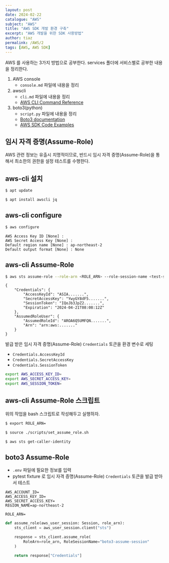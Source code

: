 ```yaml
---
layout: post
date: 2024-02-22
catalogue: "AWS"
subject: "AWS"
title: "AWS SDK 개발 환경 구축"
excerpt: "AWS 개발을 위한 SDK 사용방법"
author: tiaz
permalink: /AWS/2
tags: [AWS, AWS SDK]
---
```



AWS 를 사용하는 3가지 방법으로 공부한다. services 폴더에 서비스별로 공부한 내용을 정리한다.

1. AWS console
    - `console.md` 파일에 내용을 정리
2. awscli
    - `cli.md` 파일에 내용을 정리
    - [AWS CLI Command Reference](https://docs.aws.amazon.com/cli/latest)
3. boto3(python)
    - `script.py` 파일에 내용을 정리
    - [Boto3 documentation](https://boto3.amazonaws.com/v1/documentation/api/latest/index.html)
    - [AWS SDK Code Examples](https://github.com/awsdocs/aws-doc-sdk-examples)

## 임시 자격 증명(Assume-Role)

AWS 관련 정보는 유출시 치명적이므로, 반드시 임시 자격 증명(Assume-Role)을 통해서 최소한의 권한을 설정 테스트를 수행한다.

## aws-cli 설치

```bash
$ apt update

$ apt install awscli jq
```

## aws-cli configure

```bash
$ aws configure
```

```text
AWS Access Key ID [None] :
AWS Secret Access Key [None] :
Default region name [None] : ap-northeast-2
Default output format [None] : None
```

## aws-cli Assume-Role

```bash
$ aws sts assume-role --role-arn <ROLE_ARN> --role-session-name <test-session>
```

```text
{
    "Credentials": {
        "AccessKeyId": "ASIA.......",
        "SecretAccessKey": "YwyGY8dF5.......",
        "SessionToken": "IQoJb3JpZ2.......",
        "Expiration": "2024-04-21T08:08:12Z"
    },
    "AssumedRoleUser": {
        "AssumedRoleId": "AROA6Q5UMFQN.......",
        "Arn": "arn:aws:......."
    }
}
```

발급 받은 임시 자격 증명(Assume-Role) `Credentials` 토큰을 환경 변수로 세팅

- `Credentials.AccessKeyId`
- `Credentials.SecretAccessKey`
- `Credentials.SessionToken`

```bash
export AWS_ACCESS_KEY_ID=
export AWS_SECRET_ACCESS_KEY=
export AWS_SESSION_TOKEN=
```

## aws-cli Assume-Role 스크립트

위의 작업을 bash 스크립트로 작성해두고 실행하자.

```bash
$ export ROLE_ARN=

$ source ./scripts/set_assume_role.sh
```

```bash
$ aws sts get-caller-identity
```

## boto3 Assume-Role

- `.env` 파일에 필요한 정보를 입력
- pytest fixture 로 임시 자격 증명(Assume-Role) `Credentials` 토큰을 발급 받아서 테스트

```text
AWS_ACCOUNT_ID=
AWS_ACCESS_KEY_ID=
AWS_SECRET_ACCESS_KEY=
REGION_NAME=ap-northeast-2

ROLE_ARN=
```

```python
def assume_role(aws_user_session: Session, role_arn):
    sts_client = aws_user_session.client("sts")

    response = sts_client.assume_role(
        RoleArn=role_arn, RoleSessionName="boto3-assume-session"
    )

    return response["Credentials"]
```
